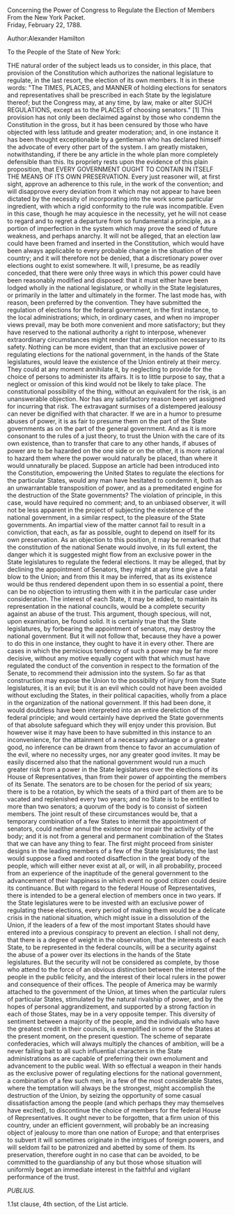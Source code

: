 Concerning the Power of Congress to Regulate the Election of Members  
From the New York Packet.  
Friday, February 22, 1788.

Author:Alexander Hamilton

To the People of the State of New York:

THE natural order of the subject leads us to consider, in this place, that provision of the Constitution which authorizes the national legislature to regulate, in the last resort, the election of its own members. It is in these words: "The TIMES, PLACES, and MANNER of holding elections for senators and representatives shall be prescribed in each State by the legislature thereof; but the Congress may, at any time, by law, make or alter SUCH REGULATIONS, except as to the PLACES of choosing senators." \[1\] This provision has not only been declaimed against by those who condemn the Constitution in the gross, but it has been censured by those who have objected with less latitude and greater moderation; and, in one instance it has been thought exceptionable by a gentleman who has declared himself the advocate of every other part of the system. I am greatly mistaken, notwithstanding, if there be any article in the whole plan more completely defensible than this. Its propriety rests upon the evidence of this plain proposition, that EVERY GOVERNMENT OUGHT TO CONTAIN IN ITSELF THE MEANS OF ITS OWN PRESERVATION. Every just reasoner will, at first sight, approve an adherence to this rule, in the work of the convention; and will disapprove every deviation from it which may not appear to have been dictated by the necessity of incorporating into the work some particular ingredient, with which a rigid conformity to the rule was incompatible. Even in this case, though he may acquiesce in the necessity, yet he will not cease to regard and to regret a departure from so fundamental a principle, as a portion of imperfection in the system which may prove the seed of future weakness, and perhaps anarchy. It will not be alleged, that an election law could have been framed and inserted in the Constitution, which would have been always applicable to every probable change in the situation of the country; and it will therefore not be denied, that a discretionary power over elections ought to exist somewhere. It will, I presume, be as readily conceded, that there were only three ways in which this power could have been reasonably modified and disposed: that it must either have been lodged wholly in the national legislature, or wholly in the State legislatures, or primarily in the latter and ultimately in the former. The last mode has, with reason, been preferred by the convention. They have submitted the regulation of elections for the federal government, in the first instance, to the local administrations; which, in ordinary cases, and when no improper views prevail, may be both more convenient and more satisfactory; but they have reserved to the national authority a right to interpose, whenever extraordinary circumstances might render that interposition necessary to its safety. Nothing can be more evident, than that an exclusive power of regulating elections for the national government, in the hands of the State legislatures, would leave the existence of the Union entirely at their mercy. They could at any moment annihilate it, by neglecting to provide for the choice of persons to administer its affairs. It is to little purpose to say, that a neglect or omission of this kind would not be likely to take place. The constitutional possibility of the thing, without an equivalent for the risk, is an unanswerable objection. Nor has any satisfactory reason been yet assigned for incurring that risk. The extravagant surmises of a distempered jealousy can never be dignified with that character. If we are in a humor to presume abuses of power, it is as fair to presume them on the part of the State governments as on the part of the general government. And as it is more consonant to the rules of a just theory, to trust the Union with the care of its own existence, than to transfer that care to any other hands, if abuses of power are to be hazarded on the one side or on the other, it is more rational to hazard them where the power would naturally be placed, than where it would unnaturally be placed. Suppose an article had been introduced into the Constitution, empowering the United States to regulate the elections for the particular States, would any man have hesitated to condemn it, both as an unwarrantable transposition of power, and as a premeditated engine for the destruction of the State governments? The violation of principle, in this case, would have required no comment; and, to an unbiased observer, it will not be less apparent in the project of subjecting the existence of the national government, in a similar respect, to the pleasure of the State governments. An impartial view of the matter cannot fail to result in a conviction, that each, as far as possible, ought to depend on itself for its own preservation. As an objection to this position, it may be remarked that the constitution of the national Senate would involve, in its full extent, the danger which it is suggested might flow from an exclusive power in the State legislatures to regulate the federal elections. It may be alleged, that by declining the appointment of Senators, they might at any time give a fatal blow to the Union; and from this it may be inferred, that as its existence would be thus rendered dependent upon them in so essential a point, there can be no objection to intrusting them with it in the particular case under consideration. The interest of each State, it may be added, to maintain its representation in the national councils, would be a complete security against an abuse of the trust. This argument, though specious, will not, upon examination, be found solid. It is certainly true that the State legislatures, by forbearing the appointment of senators, may destroy the national government. But it will not follow that, because they have a power to do this in one instance, they ought to have it in every other. There are cases in which the pernicious tendency of such a power may be far more decisive, without any motive equally cogent with that which must have regulated the conduct of the convention in respect to the formation of the Senate, to recommend their admission into the system. So far as that construction may expose the Union to the possibility of injury from the State legislatures, it is an evil; but it is an evil which could not have been avoided without excluding the States, in their political capacities, wholly from a place in the organization of the national government. If this had been done, it would doubtless have been interpreted into an entire dereliction of the federal principle; and would certainly have deprived the State governments of that absolute safeguard which they will enjoy under this provision. But however wise it may have been to have submitted in this instance to an inconvenience, for the attainment of a necessary advantage or a greater good, no inference can be drawn from thence to favor an accumulation of the evil, where no necessity urges, nor any greater good invites. It may be easily discerned also that the national government would run a much greater risk from a power in the State legislatures over the elections of its House of Representatives, than from their power of appointing the members of its Senate. The senators are to be chosen for the period of six years; there is to be a rotation, by which the seats of a third part of them are to be vacated and replenished every two years; and no State is to be entitled to more than two senators; a quorum of the body is to consist of sixteen members. The joint result of these circumstances would be, that a temporary combination of a few States to intermit the appointment of senators, could neither annul the existence nor impair the activity of the body; and it is not from a general and permanent combination of the States that we can have any thing to fear. The first might proceed from sinister designs in the leading members of a few of the State legislatures; the last would suppose a fixed and rooted disaffection in the great body of the people, which will either never exist at all, or will, in all probability, proceed from an experience of the inaptitude of the general government to the advancement of their happiness in which event no good citizen could desire its continuance. But with regard to the federal House of Representatives, there is intended to be a general election of members once in two years. If the State legislatures were to be invested with an exclusive power of regulating these elections, every period of making them would be a delicate crisis in the national situation, which might issue in a dissolution of the Union, if the leaders of a few of the most important States should have entered into a previous conspiracy to prevent an election. I shall not deny, that there is a degree of weight in the observation, that the interests of each State, to be represented in the federal councils, will be a security against the abuse of a power over its elections in the hands of the State legislatures. But the security will not be considered as complete, by those who attend to the force of an obvious distinction between the interest of the people in the public felicity, and the interest of their local rulers in the power and consequence of their offices. The people of America may be warmly attached to the government of the Union, at times when the particular rulers of particular States, stimulated by the natural rivalship of power, and by the hopes of personal aggrandizement, and supported by a strong faction in each of those States, may be in a very opposite temper. This diversity of sentiment between a majority of the people, and the individuals who have the greatest credit in their councils, is exemplified in some of the States at the present moment, on the present question. The scheme of separate confederacies, which will always multiply the chances of ambition, will be a never failing bait to all such influential characters in the State administrations as are capable of preferring their own emolument and advancement to the public weal. With so effectual a weapon in their hands as the exclusive power of regulating elections for the national government, a combination of a few such men, in a few of the most considerable States, where the temptation will always be the strongest, might accomplish the destruction of the Union, by seizing the opportunity of some casual dissatisfaction among the people \(and which perhaps they may themselves have excited\), to discontinue the choice of members for the federal House of Representatives. It ought never to be forgotten, that a firm union of this country, under an efficient government, will probably be an increasing object of jealousy to more than one nation of Europe; and that enterprises to subvert it will sometimes originate in the intrigues of foreign powers, and will seldom fail to be patronized and abetted by some of them. Its preservation, therefore ought in no case that can be avoided, to be committed to the guardianship of any but those whose situation will uniformly beget an immediate interest in the faithful and vigilant performance of the trust.

_PUBLIUS._

1.1st clause, 4th section, of the List article.

